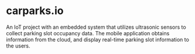 # carparks.io
An IoT project with an embedded system that utilizes ultrasonic sensors to collect parking slot occupancy data. The mobile application obtains information from the cloud, and display real-time parking slot information to the users.
